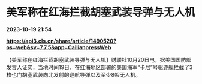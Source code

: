 # 美军称在红海拦截胡塞武装导弹与无人机

**2023-10-19 21:54**

**https://api3.cls.cn/share/article/1490520?os=web&sv=7.7.5&app=CailianpressWeb**

【美军称在红海拦截胡塞武装导弹与无人机】财联社10月20日电，据美国国防部发言人证实，当地时间19日，在红海地区部署的美国海军“卡尼”号驱逐舰拦截了3枚也门胡塞武装向北发射的巡航导弹以及至少8架无人机。